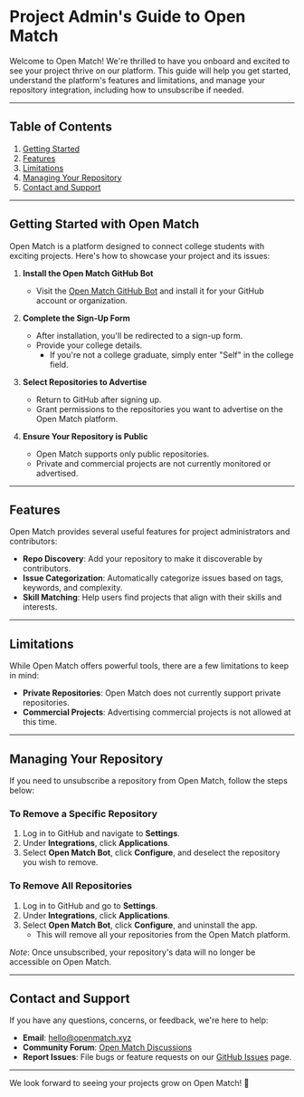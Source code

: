 # Project Admin's Guide to Open Match

Welcome to Open Match! We're thrilled to have you onboard and excited to see your project thrive on our platform. This guide will help you get started, understand the platform's features and limitations, and manage your repository integration, including how to unsubscribe if needed.

---

## Table of Contents
1. [Getting Started](#getting-started)
2. [Features](#features)
3. [Limitations](#limitations)
4. [Managing Your Repository](#managing-your-repository)
5. [Contact and Support](#contact-and-support)

---

## Getting Started with Open Match

Open Match is a platform designed to connect college students with exciting projects. Here's how to showcase your project and its issues:

1. **Install the Open Match GitHub Bot**  
   - Visit the [Open Match GitHub Bot](https://github.com/apps/open-match-bot) and install it for your GitHub account or organization.

2. **Complete the Sign-Up Form**  
   - After installation, you'll be redirected to a sign-up form.  
   - Provide your college details.  
     - If you're not a college graduate, simply enter "Self" in the college field.

3. **Select Repositories to Advertise**  
   - Return to GitHub after signing up.  
   - Grant permissions to the repositories you want to advertise on the Open Match platform.

4. **Ensure Your Repository is Public**  
   - Open Match supports only public repositories.  
   - Private and commercial projects are not currently monitored or advertised.

---

## Features

Open Match provides several useful features for project administrators and contributors:

- **Repo Discovery**: Add your repository to make it discoverable by contributors.  
- **Issue Categorization**: Automatically categorize issues based on tags, keywords, and complexity.  
- **Skill Matching**: Help users find projects that align with their skills and interests.

---

## Limitations

While Open Match offers powerful tools, there are a few limitations to keep in mind:

- **Private Repositories**: Open Match does not currently support private repositories.  
- **Commercial Projects**: Advertising commercial projects is not allowed at this time.

---

## Managing Your Repository

If you need to unsubscribe a repository from Open Match, follow the steps below:

### To Remove a Specific Repository
1. Log in to GitHub and navigate to **Settings**.  
2. Under **Integrations**, click **Applications**.  
3. Select **Open Match Bot**, click **Configure**, and deselect the repository you wish to remove.

### To Remove All Repositories
1. Log in to GitHub and go to **Settings**.  
2. Under **Integrations**, click **Applications**.  
3. Select **Open Match Bot**, click **Configure**, and uninstall the app.  
   - This will remove all your repositories from the Open Match platform.  

*Note*: Once unsubscribed, your repository's data will no longer be accessible on Open Match.

---

## Contact and Support

If you have any questions, concerns, or feedback, we're here to help:

- **Email**: [hello@openmatch.xyz](mailto:hello@openmatch.xyz)  
- **Community Forum**: [Open Match Discussions](https://github.com/sbangariGIT/open-match/discussions)  
- **Report Issues**: File bugs or feature requests on our [GitHub Issues](https://github.com/sbangariGIT/open-match/issues) page.

---

We look forward to seeing your projects grow on Open Match! 🎉
